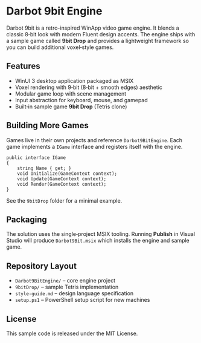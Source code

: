 # Darbot 9bit Engine

Darbot 9bit is a retro-inspired WinApp video game engine. It blends a classic 8‑bit look with modern Fluent design accents. The engine ships with a sample game called **9bit Drop** and provides a lightweight framework so you can build additional voxel‑style games.

## Features

- WinUI 3 desktop application packaged as MSIX
- Voxel rendering with 9‑bit (8‑bit + smooth edges) aesthetic
- Modular game loop with scene management
- Input abstraction for keyboard, mouse, and gamepad
- Built‑in sample game **9bit Drop** (Tetris clone)

## Building More Games

Games live in their own projects and reference `Darbot9BitEngine`. Each game implements a `IGame` interface and registers itself with the engine.

```
public interface IGame
{
    string Name { get; }
    void Initialize(GameContext context);
    void Update(GameContext context);
    void Render(GameContext context);
}
```

See the `9bitDrop` folder for a minimal example.

## Packaging

The solution uses the single‑project MSIX tooling. Running **Publish** in Visual Studio will produce `Darbot9Bit.msix` which installs the engine and sample game.

## Repository Layout

- `Darbot9BitEngine/` – core engine project
- `9bitDrop/` – sample Tetris implementation
- `style-guide.md` – design language specification
- `setup.ps1` – PowerShell setup script for new machines

## License

This sample code is released under the MIT License.
